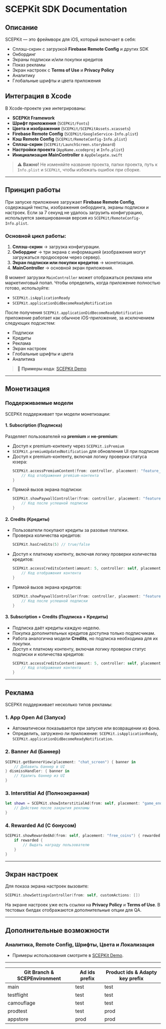 # SCEPKit SDK Documentation

## Описание
SCEPKit — это фреймворк для iOS, который включает в себя:
- Сплэш-скрин с загрузкой **Firebase Remote Config** и других SDK
- Онбординг
- Экраны подписки и/или покупки кредитов
- Показ рекламы
- Экран настроек с **Terms of Use** и **Privacy Policy**
- Аналитику
- Глобальные шрифты и цвета приложения

## Интеграция в Xcode
В Xcode-проекте уже интегрированы:
- **SCEPKit Framework**
- **Шрифт приложения** (`SCEPKit/Fonts`)
- **Цвета и изображения** (`SCEPKit/SCEPKitAssets.xcassets`)
- **Firebase Remote Config** (`SCEPKit/GoogleService-Info.plist`)
- **Кэш Remote Config** (`SCEPKit/RemoteConfig-Info.plist`)
- **Сплэш-скрин** (`SCEPKit/LaunchScreen.storyboard`)
- **Настройки проекта** (`AppName.xcodeproj` и `Info.plist`)
- **Инициализация MainController** в `AppDelegate.swift`

> ⚠️ **Важно!** Не изменяйте название проекта, папки проекта, путь к `Info.plist` и `SCEPKit`, чтобы избежать ошибок при сборке.

---

## Принцип работы
При запуске приложение загружает **Firebase Remote Config**, содержащий тексты, изображения онбординга, экраны подписки и настроек. Если за 7 секунд не удалось загрузить конфигурацию, используется закешированная версия из `SCEPKit/RemoteConfig-Info.plist`.

### Основной цикл работы:
1. **Сплэш-скрин** → загрузка конфигурации.
2. **Онбординг** → три экрана с информацией (изображения могут загружаться продюсером через сервер).
3. **Экран подписки или покупки кредитов** → монетизация.
4. **MainController** → основной экран приложения.

В момент загрузки `MainController` может отображаться реклама или маркетинговый попап. Чтобы определить, когда приложение полностью готово, используйте:
- `SCEPKit.isApplicationReady`
- `SCEPKit.applicationDidBecomeReadyNotification`

После получения `SCEPKit.applicationDidBecomeReadyNotification` приложение работает как обычное iOS-приложение, за исключением следующих подсистем:
- Подписки
- Кредиты
- Реклама
- Экран настроек
- Глобальные шрифты и цвета
- Аналитика

> 🔗 **Примеры кода**: [SCEPKit Demo](https://github.com/gogosapiens/scepkit-demo)

---

## Монетизация
### Поддерживаемые модели
SCEPKit поддерживает три модели монетизации:
#### 1. **Subscription** (Подписка)
Разделяет пользователей на **premium** и **не-premium**:
- Доступ к premium-контенту через `SCEPKit.isPremium`
- `SCEPKit.premiumUpdatedNotification` для обновления UI при подписке
- Доступ к premium-контенту, включая логику проверки статуса юзера:
  ```swift
  SCEPKit.accessPremiumContent(from: controller, placement: "feature_name") {
      // Код отображения premium-контента
  }
  ```
- Прямой вызов экрана подписки:
  ```swift
  SCEPKit.showPaywallController(from: controller, placement: "feature_name") {
      // Код после успешной подписки
  }
  ```

#### 2. **Credits** (Кредиты)
- Пользователи покупают кредиты за разовые платежи.
- Проверка количества кредитов:
  ```swift
  SCEPKit.hasCredits(5) // true/false
  ```
- Доступ к платному контенту, включая логику проверки количества кредитов:
  ```swift
  SCEPKit.accessCreditsContent(amount: 5, controller: self, placement: "feature_name") { handler in
      // Код отображения контента
  }
  ```
- Прямой вызов экрана кредитов:
  ```swift
  SCEPKit.showPaywallController(from: controller, placement: "feature_name") {
      // Код после успешной подписки
  }


#### 3. **Subscription + Credits** (Подписка + Кредиты)
- Подписка даёт кредиты каждую неделю.
- Покупка дополнительных кредитов доступна только подписчикам.
- Работа аналогична модели **Credits**, но подписка необходима для их покупки.
- Доступ к платному контенту, включая логику проверки статус подписки и количества кредитов:
  ```swift
  SCEPKit.accessCreditsContent(amount: 5, controller: self, placement: "feature_name") { handler in
      // Код отображения контента
  }
  ```

---

## Реклама
SCEPKit поддерживает несколько типов рекламы:
### 1. **App Open Ad** (Запуск)
- Автоматически показывается при запуске или возвращении из фона.
- Определить, загружено ли приложение: `SCEPKit.isApplicationReady`, `SCEPKit.applicationDidBecomeReadyNotification`.


### 2. **Banner Ad** (Баннер)
```swift
SCEPKit.getBannerView(placement: "chat_screen") { banner in
    // Добавить баннер в UI
} dismissHandler: { banner in
    // Удалить баннер из UI
}
```

### 3. **Interstitial Ad** (Полноэкранная)
```swift
let shown = SCEPKit.showInterstitialAd(from: self, placement: "game_end") {
    // Действие после закрытия рекламы
}
```

### 4. **Rewarded Ad** (С бонусом)
```swift
SCEPKit.showRewardedAd(from: self, placement: "free_coins") { rewarded in
    if rewarded {
        // Выдать награду пользователю
    }
}
```

---

## Экран настроек
Для показа экрана настроек вызовите:
```swift
SCEPKit.showSettingsController(from: self, customActions: [])
```

На экране настроек уже есть ссылки на **Privacy Policy** и **Terms of Use**.
В тестовых билдах отображаются дополнительные опции для QA.

---

## Дополнительные возможности
### Аналитика, Remote Config, Шрифты, Цвета и Локализация
- Примеры использования смотрите в [SCEPKit Demo](https://github.com/gogosapiens/scepkit-demo).

---

| Git Branch & SCEPEnvironment | Ad ids prefix | Product ids & Adapty key prefix |
| ---- | ----- | ---------------- |
| main | test | test |
| testflight | test | test |
| camouflage | test | test |
| prodtest | test | prod |
| appstore | prod | prod |
